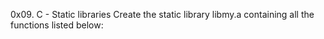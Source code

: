0x09. C - Static libraries
Create the static library libmy.a containing all the functions listed below: